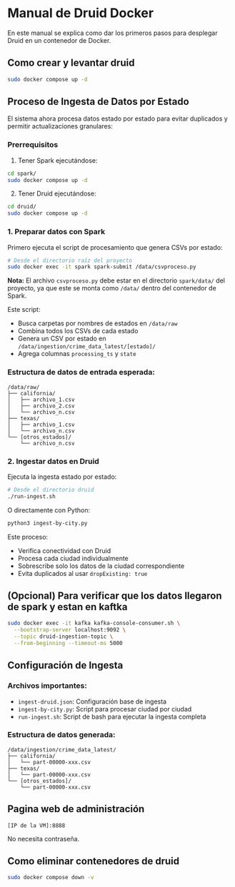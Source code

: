 # Manual de Druid Docker
En este manual se explica como dar los primeros pasos para desplegar Druid en un contenedor de Docker.

## Como crear y levantar druid

```sh
sudo docker compose up -d
```

## Proceso de Ingesta de Datos por Estado

El sistema ahora procesa datos estado por estado para evitar duplicados y permitir actualizaciones granulares:

### Prerrequisitos
1. Tener Spark ejecutándose:
```sh
cd spark/
sudo docker compose up -d
```

2. Tener Druid ejecutándose:
```sh
cd druid/
sudo docker compose up -d
```

### 1. Preparar datos con Spark
Primero ejecuta el script de procesamiento que genera CSVs por estado:
```sh
# Desde el directorio raíz del proyecto
sudo docker exec -it spark spark-submit /data/csvproceso.py
```

**Nota:** El archivo `csvproceso.py` debe estar en el directorio `spark/data/` del proyecto, ya que este se monta como `/data/` dentro del contenedor de Spark.

Este script:
- Busca carpetas por nombres de estados en `/data/raw`
- Combina todos los CSVs de cada estado
- Genera un CSV por estado en `/data/ingestion/crime_data_latest/[estado]/`
- Agrega columnas `processing_ts` y `state`

### Estructura de datos de entrada esperada:
```
/data/raw/
├── california/
│   ├── archivo_1.csv
│   ├── archivo_2.csv
│   └── archivo_n.csv
├── texas/
│   ├── archivo_1.csv
│   └── archivo_n.csv
└── [otros_estados]/
    └── archivo_n.csv
```

### 2. Ingestar datos en Druid
Ejecuta la ingesta estado por estado:
```sh
# Desde el directorio druid
./run-ingest.sh
```

O directamente con Python:
```sh
python3 ingest-by-city.py
```

Este proceso:
- Verifica conectividad con Druid
- Procesa cada ciudad individualmente
- Sobrescribe solo los datos de la ciudad correspondiente
- Evita duplicados al usar `dropExisting: true`

## (Opcional) Para verificar que los datos llegaron de spark y estan en kaftka
```sh
sudo docker exec -it kafka kafka-console-consumer.sh \
  --bootstrap-server localhost:9092 \
  --topic druid-ingestion-topic \
  --from-beginning --timeout-ms 5000
```

## Configuración de Ingesta

### Archivos importantes:
- `ingest-druid.json`: Configuración base de ingesta
- `ingest-by-city.py`: Script para procesar ciudad por ciudad
- `run-ingest.sh`: Script de bash para ejecutar la ingesta completa

### Estructura de datos generada:
```
/data/ingestion/crime_data_latest/
├── california/
│   └── part-00000-xxx.csv
├── texas/
│   └── part-00000-xxx.csv
└── [otros_estados]/
    └── part-00000-xxx.csv
```

## Pagina web de administración
```
[IP de la VM]:8888
```
No necesita contraseña.

## Como eliminar contenedores de druid
```sh
sudo docker compose down -v
```


